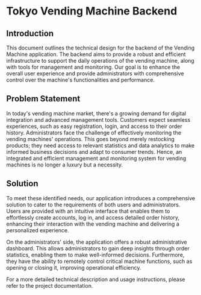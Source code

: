 # Tokyo Vending Machine Backend

## Introduction
This document outlines the technical design for the backend of the Vending Machine application. The backend aims to provide a robust and efficient infrastructure to support the daily operations of the vending machine, along with tools for management and monitoring. Our goal is to enhance the overall user experience and provide administrators with comprehensive control over the machine's functionalities and performance.

## Problem Statement
In today's vending machine market, there's a growing demand for digital integration and advanced management tools. Customers expect seamless experiences, such as easy registration, login, and access to their order history. Administrators face the challenge of effectively monitoring the vending machines' operations. This goes beyond merely restocking products; they need access to relevant statistics and data analytics to make informed business decisions and adapt to consumer trends. Hence, an integrated and efficient management and monitoring system for vending machines is no longer a luxury but a necessity.

## Solution
To meet these identified needs, our application introduces a comprehensive solution to cater to the requirements of both users and administrators. Users are provided with an intuitive interface that enables them to effortlessly create accounts, log in, and access detailed order history, enhancing their interaction with the vending machine and delivering a personalized experience.

On the administrators' side, the application offers a robust administrative dashboard. This allows administrators to gain deep insights through order statistics, enabling them to make well-informed decisions. Furthermore, they have the ability to remotely control critical machine functions, such as opening or closing it, improving operational efficiency.

For a more detailed technical description and usage instructions, please refer to the project documentation.
